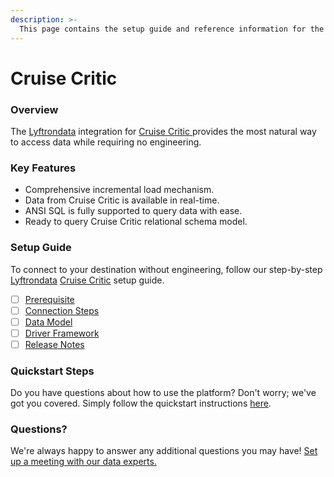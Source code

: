 ```yaml
---
description: >-
  This page contains the setup guide and reference information for the Cruise Critic source connector.
---
```


# Cruise Critic

### Overview

The [Lyftrondata](https://www.lyftrondata.com/) integration for [Cruise Critic](https://www.lyftrondata.com/integration/cruise-critic/)[ ](https://www.lyftrondata.com/integration/cruise-critic/)provides the most natural way to access data while requiring no engineering.

### Key Features

* Comprehensive incremental load mechanism.
* Data from Cruise Critic is available in real-time.&#x20;
* ANSI SQL is fully supported to query data with ease.
* Ready to query Cruise Critic relational schema model.

### Setup Guide

To connect to your destination without engineering, follow our step-by-step [Lyftrondata](https://www.lyftrondata.com/)  [Cruise Critic](https://www.lyftrondata.com/integration/cruise-critic/) setup guide.

* [ ] [Prerequisite](../../marketing-analytics/cruise-critic/prerequisite.md)
* [ ] [Connection Steps](../../marketing-analytics/cruise-critic/connection-steps.md)
* [ ] [Data Model](../../marketing-analytics/cruise-critic/data-model/)
* [ ] [Driver Framework](../../marketing-analytics/cruise-critic/driver-framework/)
* [ ] [Release Notes](../../marketing-analytics/cruise-critic/release-notes.md)

### Quickstart Steps

Do you have questions about how to use the platform? Don't worry; we've got you covered. Simply follow the quickstart instructions [here](../../../quickstart-steps.md).

### Questions? <a href="#questions" id="questions"></a>

We're always happy to answer any additional questions you may have! [Set up a meeting with our data experts.](https://www.lyftrondata.com/book-a-meeting/)


